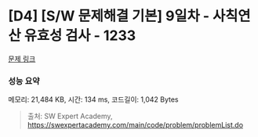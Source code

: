# [D4] [S/W 문제해결 기본] 9일차 - 사칙연산 유효성 검사 - 1233 

[문제 링크](https://swexpertacademy.com/main/code/problem/problemDetail.do?contestProbId=AV141176AIwCFAYD) 

### 성능 요약

메모리: 21,484 KB, 시간: 134 ms, 코드길이: 1,042 Bytes



> 출처: SW Expert Academy, https://swexpertacademy.com/main/code/problem/problemList.do